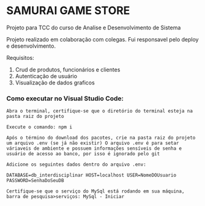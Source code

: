 
# SAMURAI GAME STORE 

Projeto para TCC do curso de Analise e Desenvolvimento de Sistema

Projeto realizado em colaboração com colegas. Fui responsavel pelo deploy e desenvolvimento.

Requisitos:
1. Crud de produtos, funcionários e clientes
2. Autenticação de usuário
3. Visualização de dados graficos


### Como executar no Visual Studio Code:


    Abra o terminal, certifique-se que o diretório do terminal esteja na pasta raiz do projeto

    Execute o comando: npm i

    Após o término do download dos pacotes, crie na pasta raiz do projeto um arquivo .env (se já não existir) O arquivo .env é para setar váriaveis de ambiente e possuem informações sensíveis de senha e usuário de acesso ao banco, por isso é ignorado pelo git

    Adicione os seguintes dados dentro do arquivo .env:

    DATABASE=db_interdisciplinar HOST=localhost USER=NomeDOUsuario PASSWORD=SenhaDoSeuDB

    Certifique-se que o serviço do MySql está rodando em sua máquina, barra de pesquisa>serviços: MySql - Iniciar
